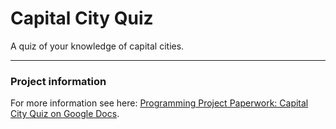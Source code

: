 Capital City Quiz
===

A quiz of your knowledge of capital cities.

---

### Project information

For more information see here: [Programming Project Paperwork: Capital City Quiz on Google Docs](https://docs.google.com/a/walnuts.milton-keynes.sch.uk/document/d/1A56i7NbrazE-FjRN0-ZYB9_LDZfEOSI37f9lcorMaAE/edit?usp=sharing).
